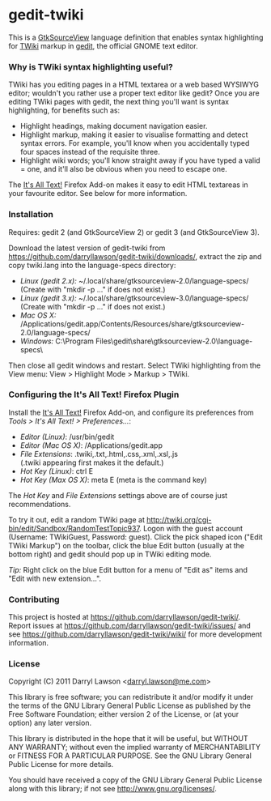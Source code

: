 # gedit-twiki

This is a [GtkSourceView](http://projects.gnome.org/gtksourceview/) language
definition that enables syntax highlighting for [TWiki](http://twiki.org/)
markup in [gedit](http://projects.gnome.org/gedit/), the official GNOME text
editor.


### Why is TWiki syntax highlighting useful?

TWiki has you editing pages in a HTML textarea or a web based WYSIWYG editor;
wouldn't you rather use a proper text editor like gedit? Once you are editing
TWiki pages with gedit, the next thing you'll want is syntax highlighting, for
benefits such as:

* Highlight headings, making document navigation easier.
* Highlight markup, making it easier to visualise formatting and detect syntax
  errors. For example, you'll know when you accidentally typed four spaces
  instead of the requisite three.
* Highlight wiki words; you'll know straight away if you have typed a valid =
  one, and it'll also be obvious when you need to escape one.

The [It's All Text!](https://addons.mozilla.org/en-US/firefox/addon/its-all-text/)
Firefox Add-on makes it easy to edit HTML textareas in your favourite editor.
See below for more information.

### Installation

Requires: gedit 2 (and GtkSourceView 2) or gedit 3 (and GtkSourceView 3).

Download the latest version of gedit-twiki from
https://github.com/darryllawson/gedit-twiki/downloads/, extract the zip
and copy twiki.lang into the language-specs directory:

* *Linux (gedit 2.x):* ~/.local/share/gtksourceview-2.0/language-specs/ <br>
(Create with "mkdir -p ..." if does not exist.)
* *Linux (gedit 3.x):* ~/.local/share/gtksourceview-3.0/language-specs/ <br>
(Create with "mkdir -p ..." if does not exist.)
* *Mac OS X:* /Applications/gedit.app/Contents/Resources/share/gtksourceview-2.0/language-specs/
* *Windows:* C:\Program Files\gedit\share\gtksourceview-2.0\language-specs\

Then close all gedit windows and restart. Select TWiki
highlighting from the View menu: View > Highlight Mode > Markup > TWiki.


### Configuring the It's All Text! Firefox Plugin

Install the [It's All Text!](https://addons.mozilla.org/en-US/firefox/addon/its-all-text/)
Firefox Add-on, and configure its preferences from
*Tools > It's All Text! > Preferences...*:

* *Editor (Linux)*: /usr/bin/gedit
* *Editor (Mac OS X)*: /Applications/gedit.app
* *File Extensions*: ﻿.twiki,.txt,.html,.css,.xml,.xsl,.js <br>
(.twiki appearing first makes it the default.)
* *Hot Key (Linux)*: ctrl E
* *Hot Key (Max OS X)*: meta E (meta is the command key)

The *Hot Key* and *File Extensions* settings above are of course just
recommendations.

To try it out, edit a random TWiki page at
http://twiki.org/cgi-bin/edit/Sandbox/RandomTestTopic937. Logon with the
guest account (Username: TWikiGuest, Password: guest). Click the pick shaped
icon ("Edit TWiki Markup") on the toolbar, click the blue Edit button (usually
at the bottom right) and gedit should pop up in TWiki editing mode.

*Tip:* Right click on the blue Edit button for a menu of "Edit as" items and
"Edit with new extension...".


### Contributing

This project is hosted at https://github.com/darryllawson/gedit-twiki/.
Report issues at https://github.com/darryllawson/gedit-twiki/issues/
and see https://github.com/darryllawson/gedit-twiki/wiki/ for more
development information.


### License

Copyright (C) 2011 Darryl Lawson &lt;darryl.lawson@me.com&gt;

This library is free software; you can redistribute it and/or
modify it under the terms of the GNU Library General Public
License as published by the Free Software Foundation; either
version 2 of the License, or (at your option) any later version.

This library is distributed in the hope that it will be useful,
but WITHOUT ANY WARRANTY; without even the implied warranty of
MERCHANTABILITY or FITNESS FOR A PARTICULAR PURPOSE.  See the GNU
Library General Public License for more details.

You should have received a copy of the GNU Library General Public
License along with this library; if not see
http://www.gnu.org/licenses/.
